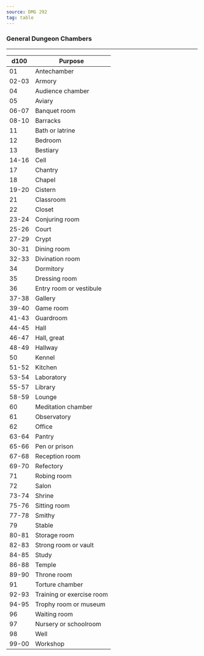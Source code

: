 ```yaml
---
source: DMG 292
tag: table
---
```


### General Dungeon Chambers
---
|d100|Purpose|
|----|------------|
|01|Antechamber|
|02-03|Armory|
|04|Audience chamber|
|05|Aviary|
|06-07|Banquet room|
|08-10|Barracks|
|11|Bath or latrine|
|12|Bedroom|
|13|Bestiary|
|14-16|Cell|
|17|Chantry|
|18|Chapel|
|19-20|Cistern|
|21|Classroom|
|22|Closet|
|23-24|Conjuring room|
|25-26|Court|
|27-29|Crypt|
|30-31|Dining room|
|32-33|Divination room|
|34|Dormitory|
|35|Dressing room|
|36|Entry room or vestibule|
|37-38|Gallery|
|39-40|Game room|
|41-43|Guardroom|
|44-45|Hall|
|46-47|Hall, great|
|48-49|Hallway|
|50|Kennel|
|51-52|Kitchen|
|53-54|Laboratory|
|55-57|Library|
|58-59|Lounge|
|60|Meditation chamber|
|61|Observatory|
|62|Office|
|63-64|Pantry|
|65-66|Pen or prison|
|67-68|Reception room|
|69-70|Refectory|
|71|Robing room|
|72|Salon|
|73-74|Shrine|
|75-76|Sitting room|
|77-78|Smithy|
|79|Stable|
|80-81|Storage room|
|82-83|Strong room or vault|
|84-85|Study|
|86-88|Temple|
|89-90|Throne room|
|91|Torture chamber|
|92-93|Training or exercise room|
|94-95|Trophy room or museum|
|96|Waiting room|
|97|Nursery or schoolroom|
|98|Well|
|99-00|Workshop|
